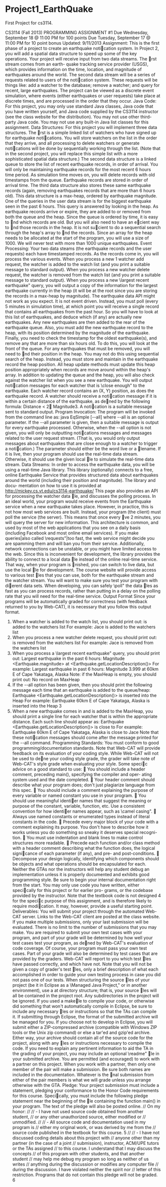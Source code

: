 Project1_EarthQuake
===================

First Project for cs3114.

CS3114 (Fall 2013)
PROGRAMMING ASSIGNMENT #1
Due Wednesday, September 18 @ 11:00 PM for 100 points
Due Tuesday, September 17 @ 11:00 PM for 10 point bonus
Updated: 9/11/2013
Assignment:
This is the first phase of a project to create an earthquake notication system. In Project 2,
you will add a spatial data structure to speed up some of the key operations.
Your project will receive input from two data streams. The rst stream comes from an earth-
quake tracking service provider (USGS), which provides information on the time, location, and
magnitude of earthquakes around the world. The second data stream will be a series of requests
related to users of the notication system. These requests will be things like: add a watcher to the
database; remove a watcher; and query for recent, large earthquakes. The project can be viewed
as a discrete event simulation, where events (either earthquakes or user requests) take place at
discrete times, and are processed in the order that they occur.
Java Code:
For this project, you may only use standard Java classes, Java code that you have written
yourself, and Java code supplied by the CS3114 instructor (see the class website for the distribution).
You may not use other third-party Java code. You may not use any built-in Java list classes for
this assignment.
Data Structures:
For this project you will implement three data structures. The rst is a simple linked list of
watchers who have signed up for earthquake notications. You will store watchers on the list in
the order that they arrive, and all processing to delete watchers or generate notications will be
done by sequentially working through the list. (Note that in the second project, you will replace
this simple list with a more sophisticated spatial data structure.)
The second data structure is a linked queue to store the list of recent earthquake records, in
order of arrival. You will only be maintaining earthquake records for the most recent 6 hours time
period. As simulation time moves on, you will delete records with old timestamps from the queue.
Earthquake records are stored in order of arrival time.
The third data structure also stores these same earthquake records (again, removing earthquakes
records that are more than 6 hours old). This data structure is a max-heap, ordered by earthquake
magnitude. One of the queries in the user data stream is for the biggest earthquake seen in the past
6 hours. This query is answered by looking in the heap. As earthquake records arrive or expire,
they are added to or removed from both the queue and the heap. Since the queue is ordered by
time, it is easy to nd which records are old. But you will also need to have an ecient way to nd
those records in the heap. It is not sucient to do a sequential search through the heap's array to
nd the records. Since an array for the heap needs to be allocated at the start of the program, you
will use a size of 1000. We will never test with more than 1000 unique earthquakes.
Event Processing:
Your two data steams (the earthquake records and the user requests) each have timestamped
records. As the records come in, you will process the various events. When you process a new
1
watcher add request, the watcher is added to the watch list (and you print a suitable message to
standard output). When you process a new watcher delete request, the watcher is removed from the
watch list (and you print a suitable message to standard output). When you process a new \largest
recent earthquake" query, you will output a copy of the information for the largest earthquake
currently in the heap (it will be at the root since you are storing the records in a max-heap by
magnitude).
The earthquake data API might not work as you expect. It is not event driven. Instead, you
must poll (every 5 minutes in simulation time), at which point you will receive a single record that
contains all earthquakes from the past hour. So you will have to look at this list of earthquakes,
and deduce which (if any) are actually new earthquakes. Any new earthquakes are then added
to the rear of the earthquake queue. Also, you must add the new earthquake record to the heap,
with its position determined by the magnitude of the earthquake. Finally, you need to check the
timestamp for the oldest earthquake(s), and remove any that are more than six hours old. To do
this, you will look at the front of the queue. For any earthquakes that must be removed, you will
need to nd their position in the heap. You may not do this using sequential search of the heap.
Instead, you must store and maintain in the earthquake record the heap position. All heap update
methods must update this heap position appropriately when records are move around within the
heap's array.
In addition to updating the queue and the heap, you will also check against the watcher list
when you see a new earthquake. You will output notication messages for each watcher that is
\close enough" to the earthquake. Each watcher record contains an (X, Y) position, as does the
earthquake record. A watcher should receive a notication message if it is within a certain distance
of the earthquake, as dened by the following formula: Distance < 2 Magnitude3. A notication
is a suitable message sent to standard output.
Program Invocation:
The program will be invoked from the command line as:
java EqSimple [--all] <watcher-file> <earthquake-stream>
where --all is an optional parameter. If the --all parameter is given, then a suitable message
is output for every earthquake processed. Otherwise, when the --all option is not given, you will
only be outputting notications messages and messages related to the user request stream. (That
is, you would only output messages about earthquakes that are close enough to a watcher to trigger
a notication.)
The <earthquake-stream> parameter should either be the word live or a lename. If it is
live, then your program should use the real-time data stream. Otherwise, it should use the given
local le to simulate the real-time data stream.
Data Streams:
In order to access the earthquake data, you will be using a real-time Java library. This library
(optionally) connects to a free, online Earthquake Service that provides structured data about
earthquakes around the world (including their position and magnitude). The library and docu-
mentation on how to use it is provided at http://mickey.cs.vt.edu/cs3114-earthquake/ This
page also provides an API for processing the watcher data le, and discusses the polling process.
In an ideal world, your program would receive events from the Earthquake service when a new
earthquake takes place. However, in practice, this is not how most web services are built. Instead,
your program (the client) must poll the service (the server). This means that once every ve
2
minutes, you will query the server for new information. This architecture is common, and used by
most of the web applications that you see on a daily basis (including Facebook and most online
email services).
If you make queries|also called \requests"|too fast, the web service might decide you are
spamming them and will ban you from their service. Additionally, network connections can be
unstable, or you might have limited access to the web. Since this is inconvenient for development,
the library provides the ability to connect to a local data le instead of the online real-time service.
That way, when your program is nished, you can switch to live data, but use the local le for
development. The course website will provide access to various test les that you can use, both
for the earthquake stream and the watcher stream. You will want to make sure you test your
program with dierent data sets. When developing, you can safely \poll" the data les as fast as
you can process records, rather than putting in a delay on the polling rate that you will need for
the real-time service.
Output Format
Since your programs will be automatically graded for correctness (with feedback returned to
you by Web-CAT), it is necessary that you follow this output format.
1. When a watcher is added to the watch list, you should print out:
<name> is added to the watchers list
For example:
Jace is added to the watchers list
2. When you process a new watcher delete request, you should print out:
<name> is removed from the watchers list
For example:
Jace is removed from the watchers list
3. When you process a \largest recent earthquake" query, you should print out:
Largest earthquake in the past 6 hours:
Magnitude <Earthquake.magnitude> at <Earthquake.getLocationDescription()>
For example:
Largest earthquake in past 6 hours:
Magnitude 3.999 at 60km E of Cape Yakataga, Alaska
Note: if the MaxHeap is empty, you should print out:
No record on MaxHeap
4. If the --all option has been given, then you should print the following message each time
that an earthquake is added to the queue/heap:
Earthquake <Earthquake.getLocationDescription()> is inserted into the Heap
For example:
Earthquake 60km E of Cape Yakataga, Alaska is inserted into the Heap
3
5. When a new earthquake comes in and is added to the MaxHeap, you should print a single
line for each watcher that is within the appropriate distance. Each such line should appear
as:
Earthquake <Earthquake.getLocationDescription()> is close to <name>
For example:
Earthquake 60km E of Cape Yakataga, Alaska is close to Jace
Note that these notication messages should come after the message printed for the --all
command.
Programming Standards:
You must conform to good programming/documentation standards. Note that Web-CAT will
provide feedback on its evaluation of your coding style. While Web-CAT will not be used to dene
your coding style grade, the grader will take note of Web-CAT's style grade when evaluating your
style. Some specic advice on a good standard to use:
 You should include a header comment, preceding main(), specifying the compiler and oper-
ating system used and the date completed.
 Your header comment should describe what your program does; don't just plagiarize language
from this spec.
 You should include a comment explaining the purpose of every variable or named constant
you use in your program.
 You should use meaningful identier names that suggest the meaning or purpose of the
constant, variable, function, etc. Use a consistent convention for how identier names appear,
such as \camel casing".
 Always use named constants or enumerated types instead of literal constants in the code.
 Precede every major block of your code with a comment explaining its purpose. You don't
have to describe how it works unless you do something so sneaky it deserves special recogni-
tion.
 You must use indentation and blank lines to make control structures more readable.
 Precede each function and/or class method with a header comment describing what the
function does, the logical signicance of each parameter (if any), and pre- and post-conditions.
 Decompose your design logically, identifying which components should be objects and what
operations should be encapsulated for each.
Neither the GTAs nor the instructors will help any student debug an implementation unless
it is properly documented and exhibits good programming style. Be sure to begin your internal
documentation right from the start.
You may only use code you have written, either specically for this project or for earlier pro-
grams, or the codebase provided by the instructor. Note that the textbook code is not designed
4
for the specic purpose of this assignment, and is therefore likely to require modication. It may,
however, provide a useful starting point.
Deliverables:
You will submit your project through the automated Web-CAT server. Links to the Web-CAT
client are posted at the class website. If you make multiple submissions, only your last submission
will be evaluated. There is no limit to the number of submissions that you may make.
You are required to submit your own test cases with your program, and part of your grade will
be determined by how well your test cases test your program, as dened by Web-CAT's evaluation
of code coverage. Of course, your program must pass your own test cases. Part of your grade will
also be determined by test cases that are provided by the graders. Web-CAT will report to you
which test les have passed correctly, and which have not. Note that you will not be given a copy
of grader's test les, only a brief description of what each accomplished in order to guide your own
testing process in case you did not pass one of our tests.
When structuring the source les of your project (be it in Eclipse as a \Managed Java Project,"
or in another environment), use a 
at directory structure; that is, your source les will all be
contained in the project root. Any subdirectories in the project will be ignored. If you used a
makele to compile your code, or otherwise did something that won't automatically compile in
Eclipse, be sure to include any necessary les or instructions so that the TAs can compile it.
If submitting through Eclipse, the format of the submitted archive will be managed for you. If
you choose not to develop in Eclipse, you will submit either a ZIP-compressed archive (compatible
with Windows ZIP tools or the Unix zip command) or else a tar'ed and gzip'ed archive. Either
way, your archive should contain all of the source code for the project, along with any les or
instructions necessary to compile the code. If you need to explain any pertinent information to aid
the TA in the grading of your project, you may include an optional \readme" le in your submitted
archive.
You are permitted (and ecouraged) to work with a partner on this project. When you work with
a partner, then only one member of the pair will make a submission. Be sure both names are
included in the documentation. Whatever is the nal submission from either of the pair members
is what we will grade unless you arrange otherwise with the GTA.
Pledge:
Your project submission must include a statement, pledging your conformance to the Honor
Code requirements for this course. Specically, you must include the following pledge statement
near the beginning of the le containing the function main() in your program. The text of the
pledge will also be posted online.
// On my honor:
//
// - I have not used source code obtained from another student,
// or any other unauthorized source, either modified or
// unmodified.
//
// - All source code and documentation used in my program is
// either my original work, or was derived by me from the
// source code published in the textbook for this course.
5
//
// - I have not discussed coding details about this project with
// anyone other than my partner (in the case of a joint
// submission), instructor, ACM/UPE tutors or the TAs assigned
// to this course. I understand that I may discuss the concepts
// of this program with other students, and that another student
// may help me debug my program so long as neither of us writes
// anything during the discussion or modifies any computer file
// during the discussion. I have violated neither the spirit nor
// letter of this restriction.
Programs that do not contain this pledge will not be graded.
6
